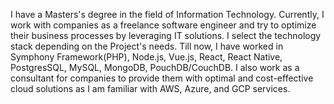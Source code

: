 I have a Masters's degree in the field of Information Technology. Currently, I work with companies as a freelance software engineer and try to optimize their business processes by leveraging IT solutions. I select the technology stack depending on the Project's needs. Till now, I have worked in Symphony Framework(PHP), Node.js, Vue.js, React, React Native, PostgresSQL, MySQL, MongoDB, PouchDB/CouchDB. I also work as a consultant for companies to provide them with optimal and cost-effective cloud solutions as I am familiar with AWS, Azure, and GCP services.
<!--
**maulik9211/maulik9211** is a ✨ _special_ ✨ repository because its `README.md` (this file) appears on your GitHub profile.

Here are some ideas to get you started:

- 🔭 I’m currently working on ...
- 🌱 I’m currently learning ...
- 👯 I’m looking to collaborate on ...
- 🤔 I’m looking for help with ...
- 💬 Ask me about ...
- 📫 How to reach me: ...
- 😄 Pronouns: ...
- ⚡ Fun fact: ...
-->
